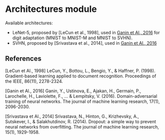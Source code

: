 # Architectures module

Available architectures:

* LeNet-5, proposed by [LeCun et al., 1998], used in [Ganin et Al., 2016](https://jmlr.org/papers/volume17/15-239/15-239.pdf) for digit adaptation (MNIST to MNIST-M and MNIST to SVHN).
* SVHN, proposed by [Srivastava et al., 2014], used in [Ganin et Al., 2016](https://jmlr.org/papers/volume17/15-239/15-239.pdf)

## References

[LeCun et Al., 1998] LeCun, Y., Bottou, L., Bengio, Y., & Haffner, P. (1998). Gradient-based learning applied to document recognition. Proceedings of the IEEE, 86(11), 2278-2324.

[Ganin et Al., 2016] Ganin, Y., Ustinova, E., Ajakan, H., Germain, P., Larochelle, H., Laviolette, F., ... & Lempitsky, V. (2016). Domain-adversarial training of neural networks. The journal of machine learning research, 17(1), 2096-2030.

[Srivastava et Al., 2014] Srivastava, N., Hinton, G., Krizhevsky, A., Sutskever, I., & Salakhutdinov, R. (2014). Dropout: a simple way to prevent neural networks from overfitting. The journal of machine learning research, 15(1), 1929-1958.
